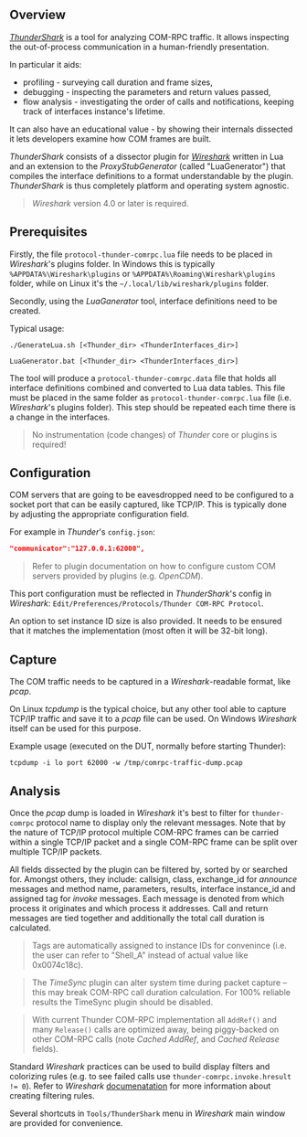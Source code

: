 ## Overview

[*ThunderShark*](https://github.com/WebPlatformForEmbedded/ThunderShark) is a tool for analyzing COM-RPC traffic. It allows inspecting the out-of-process communication in a human-friendly presentation. 

In particular it aids: 
- profiling - surveying call duration and frame sizes, 
- debugging - inspecting the parameters and return values passed, 
- flow analysis - investigating the order of calls and notifications, keeping track of interfaces instance's lifetime. 

It can also have an educational value - by showing their internals dissected it lets developers examine how COM frames are built.

*ThunderShark* consists of a dissector plugin for [*Wireshark*](https://www.wireshark.org) written in Lua and an extension to the *ProxyStubGenerator* (called "LuaGenerator") that compiles the 
interface definitions to a format understandable by the plugin. *ThunderShark* is thus completely platform and operating system agnostic.

> *Wireshark* version 4.0 or later is required.

## Prerequisites

Firstly, the file ```protocol-thunder-comrpc.lua``` file needs to be placed in *Wireshark*'s plugins folder. In Windows this is typically ```%APPDATA%\Wireshark\plugins```
or ```%APPDATA%\Roaming\Wireshark\plugins``` folder, while on Linux it's the ```~/.local/lib/wireshark/plugins``` folder.

Secondly, using the *LuaGanerator* tool, interface definitions need to be created. 

Typical usage:
```
./GenerateLua.sh [<Thunder_dir> <ThunderInterfaces_dir>]
```
```
LuaGenerator.bat [<Thunder_dir> <ThunderInterfaces_dir>]
```

The tool will produce a ```protocol-thunder-comrpc.data``` file that holds all interface definitions combined and converted to Lua data tables. This file must be
placed in the same folder as ```protocol-thunder-comrpc.lua``` file (i.e. *Wireshark*'s plugins folder). This step should be repeated each time there is a change in the interfaces.

> No instrumentation (code changes) of *Thunder* core or plugins is required!

## Configuration

COM servers that are going to be eavesdropped need to be configured to a socket port that can be easily captured, like TCP/IP. This is typically done by adjusting the appropriate
configuration field.

For example in *Thunder*'s ```config.json```:
```json
"communicator":"127.0.0.1:62000",
```

> Refer to plugin documentation on how to configure custom COM servers provided by plugins (e.g. *OpenCDM*).

This port configuration must be reflected in *ThunderShark*'s config in *Wireshark*: ```Edit/Preferences/Protocols/Thunder COM-RPC Protocol```.

An option to set instance ID size is also provided. It needs to be ensured that it matches the implementation (most often it will be 32-bit long).

## Capture

The COM traffic needs to be captured in a *Wireshark*-readable format, like *pcap*. 

On Linux *tcpdump* is the typical choice, but any other tool able to capture TCP/IP traffic and save it to a *pcap* file can be used. On Windows *Wireshark* itself can be used for this purpose.

Example usage (executed on the DUT, normally before starting Thunder):
```
tcpdump -i lo port 62000 -w /tmp/comrpc-traffic-dump.pcap
```

## Analysis

Once the *pcap* dump is loaded in *Wireshark* it's best to filter for ```thunder-comrpc``` protocol name to display only the relevant messages. Note that by the nature of TCP/IP protocol multiple COM-RPC 
frames can be carried within a single TCP/IP packet and a single COM-RPC frame can be split over multiple TCP/IP packets.

All fields dissected by the plugin can be filtered by, sorted by or searched for. Amongst others, they include: callsign, class, exchange_id for *announce* messages and method name, 
parameters, results, interface instance_id and assigned tag for *invoke* messages. Each message is denoted from which process it originates and which process it addresses. Call and return messages are
tied together and additionally the total call duration is calculated.

> Tags are automatically assigned to instance IDs for convenince (i.e. the user can refer to "Shell_A" instead of actual value like 0x0074c18c).

> The *TimeSync* plugin can alter system time during packet capture – this may break COM-RPC call duration calculation. For 100% reliable results the TimeSync plugin should be disabled.

> With current Thunder COM-RPC implementation all ```AddRef()``` and many ```Release()``` calls are optimized away, being piggy-backed on other COM-RPC calls (note *Cached AddRef*, and *Cached Release* fields).

Standard *Wireshark* practices can be used to build display filters and colorizing rules (e.g. to see failed calls use ```thunder-comrpc.invoke.hresult != 0```). Refer to *Wireshark* 
[documenatation](https://www.wireshark.org/docs/) for more information about creating filtering rules.

Several shortcuts in ```Tools/ThunderShark``` menu in *Wireshark* main window are provided for convenience.
